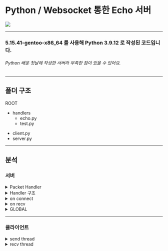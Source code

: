 <h1>Python / Websocket 통한 Echo 서버</h1>

<image src="https://cdn.discordapp.com/attachments/888797035468308550/979181173840441364/Python_Echo_server.gif"/>

* * *

### 5.15.41-gentoo-x86_64 를 사용해 Python 3.9.12 로 작성된 코드입니다.
###### Python 배운 첫날에 작성한 서버라 부족한 점이 있을 수 있어요.

* * *

## 폴더 구조
ROOT
- handlers
   * echo.py
   * test.py
* client.py
* server.py


* * * 


## 분석

### 서버<br/>

<details>
   <summary>Packet Handler</summary>

```py
# 동적 헨들러 import
for (dirpath, dirnames, filenames) in walk("./handlers"):
   for name in filenames:
      
      filename = Path(name).stem;
      module = __import__(filename);

      handlers[filename] = getattr(module, filename);
      print(f"Loaded {name}");
   break;
```
handlers 폴더 안 모든 handler 를 import 한 뒤,<br/>
handlers Dictionary 에 확장자 없는 파일 이름 (페킷 타입) 으로 추가함.<br/><br/>
</details>

<details>
   <summary>Handler 구조</summary>

```py
import json

# example echo handler
class echo:
   async def handle(ws, data):
      await ws.GLOBAL.broadcast(json.dumps({
         # 페킷 타입
         "type": "echo",

         # payload
         "payload": data
      }));
```
모든 헨들러는 파일 이름과 동일한 클레스를 가지고, <br/>
handle(ws, data); 라는 공통적인 함수를 가지며, <br/>
파일 이름과 동일한 타입의 페킷을 Json 형식으로 처리함. <br/><br/>
</details>

<details>
   <summary>on connect</summary>

```py
# uuid
global clientId;
clientId += 1;

# Dictionary 추가
clients[clientId] = ws;
ws.clientId = clientId;

# global 오브젝트 할당
ws.GLOBAL = gObject;

# log
print(f"Client {ws.clientId} connected.");
await ws.send("Hello");
```
새 클라이언트가 접속 시 uuid 를 할당하고, <br/>
clients dictionary 에 추가한 뒤, <br/>
global 오브젝트를 할당함. <br/><br/>

</details>

<details>
   <summary>on recv</summary>

```py
# json 변환
data = json.loads(message);

# 받은 데이터의 페킷 타입에 대한 헨들러가 있는지
if (data["type"] in handlers):
   await handlers[data["type"]].handle(ws, data["payload"]);
else:
   print(f"Type {data['type']} is not defined");
```
받은 페킷을 Json 형식에서 변환한 뒤, <br/>
페킷의 타입에 대한 헨들러가 있다면 페킷의 payload 를 넘김. <br/><br/>

</details>

<details>
   <summary>GLOBAL</summary>

```py
class GLOBAL:
   @staticmethod
   async def broadcast(data):
      try:
         for ws in clients.copy().values():
            await ws.send(data);

      # 연결이 끊긴 클라이언트 처리
      except websockets.exceptions.ConnectionClosed:
         print(f"Client {ws.clientId} disconencted");

         # clients dictionary 에서 제거
         clients.pop(ws.clientId);
         pass;
```
broadcast 기능을 가지고 있는 클레스. <br/>

</details>

* * *

### 클라이언트<br/>

<details>
   <summary>send thread</summary>

```py
while True:
   # 사용자 입력
   data = str(input());

   # Json 형식으로 send
   ws.send(json.dumps({
      "type": "echo",
      "payload": data
   }));
```
유저의 입력을 저장한 뒤 Json 형식의 페킷으로 보냄 <br/><br/>

</details>

<details>
   <summary>recv thread</summary>

```py
while True:
   # 받은 message 를 출력함
   print("\r\nMessage: " + ws.recv());
```

</details>